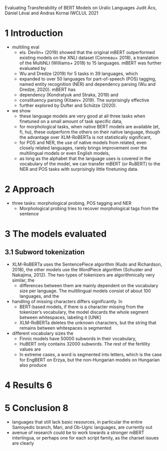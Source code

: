 Evaluating Transferability of BERT Models on Uralic Languages
Judit Ács, Dániel Lévai and Andras Kornai
IWCLUL 2021 

# 1 Introduction

* multiling eval
  * els. Devlin+ (2019) showed that the original mBERT outperformed existing
    models on the XNLI dataset (Conneau+ 2018), a translation of the MultiNLI
    (Williams+ 2018) to 15 languages. mBERT was further evaluated by 
  * Wu and Dredze (2019) for 5 tasks in 39 languages, which 
  * expanded to over 50 languages for part-of-speech (POS) tagging, named entity
    recognition (NER) and dependency parsing (Wu and Dredze, 2020).  mBERT has
  * dependency (Kondratyuk and Straka, 2019) and 
  * constituency parsing (Kitaev+ 2019). The surprisingly effective
  * further explored by Dufter and Schütze (2020).
* we show
  * these language models are very good at all three tasks when finetuned on a
    small amount of task specific data,
  * for morphological tasks, when native BERT models are available (et, fi, hu),
    these outperform the others on their native language, though the advantage
    over XLM-RoBERTa is not statistically significant,
  * for POS and NER, the use of native models from related, even closely related
    languages, rarely brings improvement over the multilingual models or even
    English models,   
  * as long as the alphabet that the language uses is covered in the vocabulary
    of the model, we can transfer mBERT (or RuBERT) to the NER and POS tasks
    with surprisingly little finetuning data.

# 2 Approach

* three tasks: morphological probing, POS tagging and NER
  * Morphological probing tries to recover morphological tags from the sentence

# 3 The models evaluated

## 3.1 Subword tokenization

* XLM-RoBERTa uses the SentencePiece algorithm (Kudo and Richardson, 2018), the
  other models use the WordPiece algorithm (Schuster and Nakajima, 2012). The
  two types of tokenizers are algorithmically very similar, the 
  * differences between them are mainly dependent on the vocabulary size per
    language. The multilingual models consist of about 100 languages, and the
* handling of missing characters differs significantly. In 
  * BERT-based models, if there is a character missing from the tokenizer’s
    vocabulary, the model discards the whole segment between whitespaces,
    labeling it [UNK]
  * XLM-RoBERTa deletes the unknown characters, but the string that remains
    between whitespaces is segmented
* different vocabulary sizes the 
  * Finnic models have 50000 subwords in their vocabulary, 
  * HuBERT only contains 32000 subwords. The rest of the fertility values are
  * In extreme cases, a word is segmented into letters, which is the case for
    EngBERT on Erzya, but the non-Hungarian models on Hungarian also produce

# 4 Results 6

# 5 Conclusion 8

* languages that still lack basic resources, in particular 
  the entire Samoyedic branch, Mari, and Ob-Ugric languages, are currently out
* avenue of research could be to work towards a stronger mBERT interlingua, or
  perhaps one for each script family, as the charset issues are clearly
